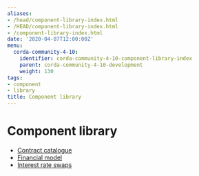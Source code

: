 ```yaml
---
aliases:
- /head/component-library-index.html
- /HEAD/component-library-index.html
- /component-library-index.html
date: '2020-04-07T12:00:00Z'
menu:
  corda-community-4-10:
    identifier: corda-community-4-10-component-library-index
    parent: corda-community-4-10-development
    weight: 130
tags:
- component
- library
title: Component library
---
```



# Component library



* [Contract catalogue](contract-catalogue.md)
* [Financial model](financial-model.md)
* [Interest rate swaps](contract-irs.md)



